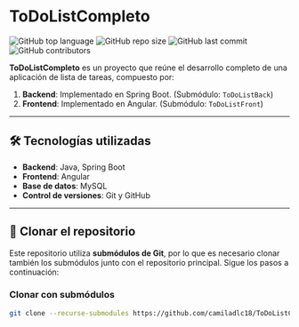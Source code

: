 # **ToDoListCompleto**

![GitHub top language](https://img.shields.io/github/languages/top/camiladlc18/ToDoListCompleto)
![GitHub repo size](https://img.shields.io/github/repo-size/camiladlc18/ToDoListCompleto)
![GitHub last commit](https://img.shields.io/github/last-commit/camiladlc18/ToDoListCompleto)
![GitHub contributors](https://img.shields.io/github/contributors/camiladlc18/ToDoListCompleto)

**ToDoListCompleto** es un proyecto que reúne el desarrollo completo de una aplicación de lista de tareas, compuesto por:

1. **Backend**: Implementado en Spring Boot. (Submódulo: `ToDoListBack`)
2. **Frontend**: Implementado en Angular. (Submódulo: `ToDoListFront`)

---

## 🛠️ **Tecnologías utilizadas**

- **Backend**: Java, Spring Boot
- **Frontend**: Angular
- **Base de datos**: MySQL
- **Control de versiones**: Git y GitHub

---

## 📂 **Clonar el repositorio**

Este repositorio utiliza **submódulos de Git**, por lo que es necesario clonar también los submódulos junto con el repositorio principal. Sigue los pasos a continuación:

### **Clonar con submódulos**

```bash
git clone --recurse-submodules https://github.com/camiladlc18/ToDoListCompleto.git

